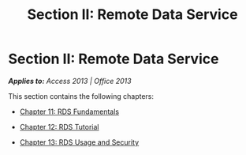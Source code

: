 ﻿---
title: 'Section II: Remote Data Service'
TOCTitle: 'Section II: Remote Data Service'
ms:assetid: 98e39a49-e979-f42e-d753-bd068787862e
ms:mtpsurl: https://msdn.microsoft.com/en-us/library/JJ249685(v=office.15)
ms:contentKeyID: 48546504
ms.date: 09/18/2015
mtps_version: v=office.15
---

# Section II: Remote Data Service


_**Applies to:** Access 2013 | Office 2013_

This section contains the following chapters:

  - [Chapter 11: RDS Fundamentals](chapter-11-rds-fundamentals.md)

  - [Chapter 12: RDS Tutorial](chapter-12-rds-tutorial.md)

  - [Chapter 13: RDS Usage and Security](chapter-13-rds-usage-and-security.md)

